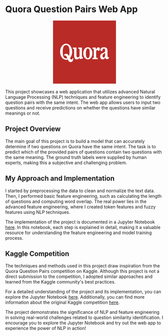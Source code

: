 # Quora Question Pairs Web App
<p align="center">
  <img src="quora_logo.png" alt="Quora Logo" width="200" height="200">
</p>


This project showcases a web application that utilizes advanced Natural Language Processing (NLP) techniques and feature engineering to identify question pairs with the same intent. The web app allows users to input two questions and receive predictions on whether the questions have similar meanings or not.

## Project Overview
The main goal of this project is to build a model that can accurately determine if two questions on Quora have the same intent. The task is to predict which of the provided pairs of questions contain two questions with the same meaning. The ground truth labels were supplied by human experts, making this a subjective and challenging problem.

## My Approach and Implementation
I started by preprocessing the data to clean and normalize the text data. Then, I performed basic feature engineering, such as calculating the length of questions and computing word overlap. The real power lies in the advanced feature engineering, where I created token features and fuzzy features using NLP techniques.

The implementation of the project is documented in a Jupyter Notebook [here](https://github.com/TanmayMehta-ml/Quora-Question-Pairs/blob/main/Quora%20Question%20Pairs%20-%20Model%20Training.ipynb). In this notebook, each step is explained in detail, making it a valuable resource for understanding the feature engineering and model training process.

## Kaggle Competition
The techniques and methods used in this project draw inspiration from the Quora Question Pairs competition on Kaggle. Although this project is not a direct submission to the competition, I adopted similar approaches and learned from the Kaggle community's best practices.

For a detailed understanding of the project and its implementation, you can explore the Jupyter Notebook [here](https://github.com/TanmayMehta-ml/Quora-Question-Pairs/blob/main/Quora%20Question%20Pairs%20-%20Model%20Training.ipynb). Additionally, you can find more information about the original Kaggle competition [here](https://www.kaggle.com/c/quora-question-pairs).

The project demonstrates the significance of NLP and feature engineering in solving real-world challenges related to question similarity identification. I encourage you to explore the Jupyter Notebook and try out the web app to experience the power of NLP in action!

